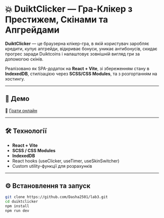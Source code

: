 # 💥 DuiktClicker — Гра-Клікер з Престижем, Скінами та Апгрейдами

**DuiktClicker** — це браузерна клікер-гра, в якій користувач заробляє кредити, купує апгрейди, відкриває бонуси, уникає антибонусів, скидає прогрес заради Duiktcoins і налаштовує зовнішній вигляд гри за допомогою скінів.

Реалізовано як SPA-додаток на **React + Vite**, зі збереженням стану в **IndexedDB**, стилізацією через **SCSS/CSS Modules**, та з розгортанням на хостингу.

---

## 🚀 Демо

🔗 [Грати онлайн](https://beautiful-axolotl-9e317a.netlify.app/)

---

## 🛠️ Технології

- **React + Vite**
- **SCSS / CSS Modules**
- **IndexedDB**
- React hooks (useClicker, useTimer, useSkinSwitcher)
- Custom utility-функції для розрахунків

---

## ⚙️ Встановлення та запуск

```bash
git clone https://github.com/Dasha2501/lab3.git
cd duiktclicker
npm install
npm run dev
